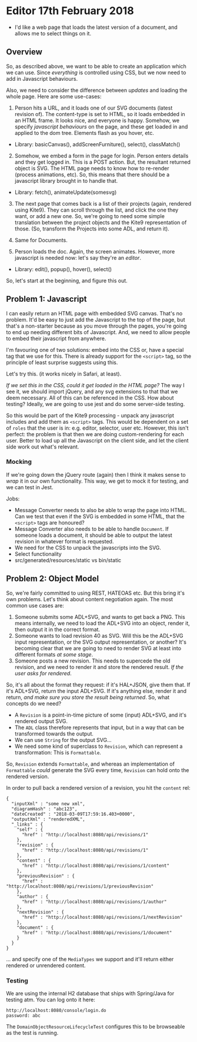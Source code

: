 # Editor 17th February 2018

 - I'd like a web page that loads the latest version of a document, and allows me to select things on it.

## Overview

So, as described above, we want to be able to create an application which we can use.  Since *everything* is controlled
using CSS, but we now need to add in Javascript behaviours.

Also, we need to consider the difference between *updates* and loading the whole page.  Here are some use-cases:

1.  Person hits a URL, and it loads one of our SVG documents (latest revision of).  The content-type is set to HTML, so it
loads embedded in an HTML frame.  It looks nice, and everyone is happy.  Somehow, we specify *javascript behaviours* on the page, and 
these get loaded in and applied to the dom tree.  Elements flash as you hover, etc.

- Library:  basicCanvas(), addScreenFurniture(), select(), classMatch()

2.  Somehow, we embed a form in the page for login.  Person enters details and they get logged in.  This is a POST action.  But, 
the resultant returned object is SVG.   The HTML page needs to know how to re-render (process animations, etc).  So, this means
that there should be a javascript library brought in to handle that.

 - Library:   fetch(), animateUpdate(somesvg)
 
3.  The next page that comes back is a list of their projects (again, rendered using Kite9).   They can scroll through 
the list, and click the one they want, or add a new one.  So, we're going to need some simple translation between the project
objects and the Kite9 representation of those.  (So, transform the Projects into some ADL, and return it).

4.  Same for Documents.

5.  Person loads the doc.  Again, the screen animates.  However, more javascript is needed now:  let's say they're an *editor*.  

- Library:  edit(), popup(), hover(), select()

So, let's start at the beginning, and figure this out.

## Problem 1:  Javascript

I can easily return an HTML page with embedded SVG canvas.  That's no problem.  It'd be easy to just add the Javascript to 
the top of the page, but that's a non-starter because as you move through the pages, you're going to end up needing different
bits of Javascript.  And, we need to allow people to embed their javascript from anywhere.

I'm favouring one of two solutions:  embed into the CSS or, have a special tag that we use for this.  There is already support
for the `<script>` tag, so the principle of least surprise suggests using this.

Let's try this.  (it works nicely in Safari, at least).

*If we set this in the CSS, could it get loaded in the HTML page?*  The way I see it, we should import jQuery, and any svg extensions
to that that we deem necessary.   All of this can be referenced in the CSS.   How about testing?  Ideally, we are going to use jest 
and do some server-side testing.   

So this would be part of the Kite9 processing - unpack any javascript includes and add them as `<script>` tags.   This would be
dependent on a set of `roles` that the user is in:  e.g. editor, selector, user etc.   However, this isn't perfect: the problem is that
then we are doing custom-rendering for each user.   Better to load up all the Javascript on the client side, and let the client side work
out what's relevant.

### Mocking

If we're going down the jQuery route (again) then I think it makes sense to *wrap* it in our own functionality.  This way, we get to 
mock it for testing, and we can test in Jest.  

Jobs:

- Message Converter needs to also be able to wrap the page into HTML.  Can we test that even if the SVG is embedded in some HTML, 
that the `<script>` tags are honoured?
- Message Converter also needs to be able to handle `Document`.  If someone loads a document, it should be able to output the 
latest revision in whatever format is requested.
- We need for the CSS to unpack the javascripts into the SVG.
- Select functionality
- src/generated/resources/static vs bin/static

## Problem 2: Object Model

So, we're fairly committed to using REST, HATEOAS etc.  But this bring it's own problems.  Let's think about content negotiation again.
The most common use cases are:

1.  Someone submits some ADL+SVG, and wants to get back a PNG.  This means internally, we need to load the ADL+SVG into an object, render it, then
output it in the correct format.
2.  Someone wants to load revision 40 as SVG.   Will this be the ADL+SVG input representation, or the SVG output representation, or another?  It's 
becoming clear that we are going to need to render SVG at least into different formats *at some stage*.
3.  Someone posts a new revision.  This needs to supercede the old revision, and we need to render it and store the rendered result.  *If the user asks for rendered*.

So, it's all about the format they request:  if it's HAL+JSON, give them that.  If it's ADL+SVG, return the input ADL+SVG.  If it's anything else, render it and return,
*and make sure you store the result being returned*.  So, what concepts do we need?

- A `Revision` is a point-in-time picture of some (input) ADL+SVG, and it's rendered output SVG.
- The `ADL` class therefore represents that input, but in a way that can be transformed towards the output.
- We can use `String` for the output SVG... 
- We need some kind of superclass to `Revision`, which can represent a transformation: This is `Formattable`.  

So, `Revision` extends `Formattable`, and whereas an implementation of `Formattable` *could* generate the SVG every time, `Revision` can hold onto the rendered version.

In order to pull back a rendered version of a revision, you hit the `content` rel:

```
{
  "inputXml" : "some new xml",
  "diagramHash" : "abc123",
  "dateCreated" : "2018-03-09T17:59:16.403+0000",
  "outputXml" : "renderedXML",
  "_links" : {
    "self" : {
      "href" : "http://localhost:8080/api/revisions/1"
    },
    "revision" : {
      "href" : "http://localhost:8080/api/revisions/1"
    },
    "content" : {
      "href" : "http://localhost:8080/api/revisions/1/content"
    },
    "previousRevision" : {
      "href" : "http://localhost:8080/api/revisions/1/previousRevision"
    },
    "author" : {
      "href" : "http://localhost:8080/api/revisions/1/author"
    },
    "nextRevision" : {
      "href" : "http://localhost:8080/api/revisions/1/nextRevision"
    },
    "document" : {
      "href" : "http://localhost:8080/api/revisions/1/document"
    }
  }
}
```

... and specify one of the `MediaTypes` we support and it'll return either rendered or unrendered content.

### Testing

We are using the internal H2 database that ships with Spring/Java for testing atm.  You can log onto it here:

```
http://localhost:8080/console/login.do
password: abc
```

The `DomainObjectResourceLifecycleTest` configures this to be browseable as the test is running.






